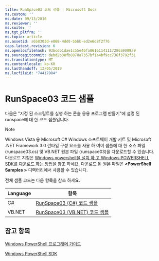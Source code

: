 ```yaml
---
title: RunSpace03 코드 샘플 | Microsoft Docs
ms.custom: ''
ms.date: 09/13/2016
ms.reviewer: ''
ms.suite: ''
ms.tgt_pltfrm: ''
ms.topic: article
ms.assetid: a6b8303d-e868-4dd0-bbbb-ed2e6d8f2f76
caps.latest.revision: 6
ms.openlocfilehash: 93bcdb1dae1c55e46fa06161141117286a9009a9
ms.sourcegitcommit: debd2b38fb8070a7357bf1a4bf9cc736f3702f31
ms.translationtype: MT
ms.contentlocale: ko-KR
ms.lasthandoff: 12/05/2019
ms.locfileid: "74417984"
---
```

# <a name="runspace03-code-samples"></a>RunSpace03 코드 샘플

다음은 "지정 된 스크립트를 실행 하는 콘솔 응용 프로그램 만들기"에 설명 된 runspace에 대 한 코드 샘플입니다.

> [!NOTE]
> Windows Vista 용 Microsoft C# Windows 소프트웨어 개발 키트 및 Microsoft .NET Framework 3.0 런타임 구성 요소를 사용 하 여이 샘플에 대 한 소스 파일 (runspace03.cs) 및 VB.NET 원본 파일 (runspace03)을 다운로드할 수 있습니다. 다운로드 지침은 [Windows powershell을 설치 하 고 Windows POWERSHELL SDK를 다운로드 하는 방법](/powershell/scripting/developer/installing-the-windows-powershell-sdk)을 참조 하세요.
> 다운로드 된 원본 파일은 **\<PowerShell Samples >** 디렉터리에서 사용할 수 있습니다.

전체 샘플 코드는 다음 항목을 참조 하세요.

| Language |                                 항목                                 |
| -------- | --------------------------------------------------------------------- |
| C#       | [RunSpace03 (C#) 코드 샘플](./runspace03-csharp-code-sample.md)     |
| VB.NET   | [RunSpace03 (VB.NET) 코드 샘플](./runspace03-vb-net-code-sample.md) |

## <a name="see-also"></a>참고 항목

[Windows PowerShell 프로그래머 가이드](./windows-powershell-programmer-s-guide.md)

[Windows PowerShell SDK](../windows-powershell-reference.md)
